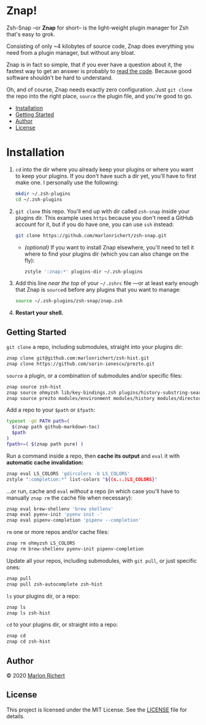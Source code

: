 # Znap!
Zsh-Snap –or **Znap** for short– is the light-weight plugin manager for Zsh that's easy to grok.

Consisting of only ~4 kilobytes of source code, Znap does everything you need from a
plugin manager, but without any bloat.

Znap is in fact so simple, that if you ever have a question about it, the fastest way to get an
answer is probably to [read the code](znap). Because good software shouldn't be hard to
understand.

Oh, and of course, Znap needs exactly zero configuration. Just `git clone` the repo into the
right place, `source` the plugin file, and you're good to go.

* [Installation](#installation)
* [Getting Started](#getting-started)
* [Author](#author)
* [License](#license)

# Installation
1. `cd` into the dir where you already keep your plugins or where you want to keep your plugins. If
   you don't have such a dir yet, you'll have to first make one. I personally use the following:
   ```sh
   mkdir ~/.zsh-plugins
   cd ~/.zsh-plugins
   ```
1. `git clone` this repo. You'll end up with dir called `zsh-snap` inside your plugins dir. This
   example uses `https` because you don't need a GitHub account for it, but if you do have one,
   you can use `ssh` instead:
   ```sh
   git clone https://github.com/marlonrichert/zsh-snap.git
   ```
   * _(optional)_ If you want to install Znap elsewhere, you'll need to tell it where to find your
     plugins dir (which you can also change on the fly):
     ```sh
     zstyle ':znap:*' plugins-dir ~/.zsh-plugins
     ```
1. Add this line _near the top_ of your `~/.zshrc` file —or at least early enough that Znap is
   `source`d before any plugins that you want to manage:
   ```sh
   source ~/.zsh-plugins/zsh-snap/znap.zsh
   ```
1. **Restart your shell.**

## Getting Started

`git clone` a repo, including submodules, straight into your plugins dir:
```sh
znap clone git@github.com:marlonrichert/zsh-hist.git
znap clone https://github.com/sorin-ionescu/prezto.git
```

`source` a plugin, or a combination of submodules and/or specific files:
```sh
znap source zsh-hist
znap source ohmyzsh lib/key-bindings.zsh plugins/history-substring-search
znap source prezto modules/environment modules/history modules/directory
```

Add a repo to your `$path` or `$fpath`:
```sh
typeset -gU PATH path=(
  $(znap path github-markdown-toc)
  $path
)
fpath+=( $(znap path pure) )
```

Run a command inside a repo, then **cache its output** and `eval` it with **automatic cache
invalidation:**
```sh
znap eval LS_COLORS 'gdircolors -b LS_COLORS'
zstyle ":completion:*" list-colors "${(s.:.)LS_COLORS}"
```

…or run, cache and `eval` _without_ a repo (in which case you'll have to manually `znap rm` the
cache file when necessary):
```sh
znap eval brew-shellenv 'brew shellenv'
znap eval pyenv-init 'pyenv init -'
znap eval pipenv-completion 'pipenv --completion'
```

`rm` one or more repos and/or cache files:
```sh
znap rm ohmyzsh LS_COLORS
znap rm brew-shellenv pyenv-init pipenv-completion
```

Update all your repos, including submodules, with `git pull`, or just specific ones:
```sh
znap pull
znap pull zsh-autocomplete zsh-hist
```

`ls` your plugins dir, or a repo:
```sh
znap ls
znap ls zsh-hist
```

`cd` to your plugins dir, or straight into a repo:
```sh
znap cd
znap cd zsh-hist
```

## Author
© 2020 [Marlon Richert](https://github.com/marlonrichert)

## License
This project is licensed under the MIT License. See the
[LICENSE](LICENSE) file for details.
